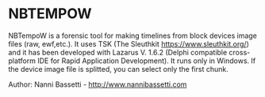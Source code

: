# NBTEMPOW
NBTempoW is a forensic tool for making timelines from block devices image files (raw, ewf,etc.). It uses TSK (The Sleuthkit https://www.sleuthkit.org/) and it has been developed with Lazarus V. 1.6.2 (Delphi compatible cross-platform IDE for Rapid Application Development). It runs only in Windows.
If the device image file is splitted, you can select only the first chunk.

Author: Nanni Bassetti - http://www.nannibassetti.com
